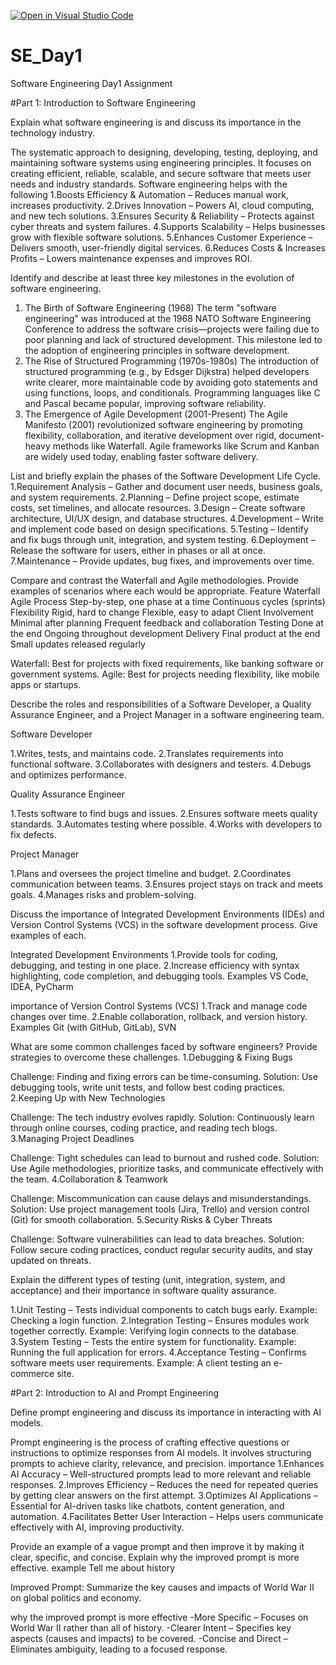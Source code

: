 [![Open in Visual Studio Code](https://classroom.github.com/assets/open-in-vscode-2e0aaae1b6195c2367325f4f02e2d04e9abb55f0b24a779b69b11b9e10269abc.svg)](https://classroom.github.com/online_ide?assignment_repo_id=18343832&assignment_repo_type=AssignmentRepo)
# SE_Day1
Software Engineering Day1 Assignment

#Part 1: Introduction to Software Engineering

Explain what software engineering is and discuss its importance in the technology industry.

The systematic approach to designing, developing, testing, deploying, and maintaining software systems using engineering principles.
It focuses on creating efficient, reliable, scalable, and secure software that meets user needs and industry standards. Software engineering helps with the following
1.Boosts Efficiency & Automation – Reduces manual work, increases productivity.
2.Drives Innovation – Powers AI, cloud computing, and new tech solutions.
3.Ensures Security & Reliability – Protects against cyber threats and system failures.
4.Supports Scalability – Helps businesses grow with flexible software solutions.
5.Enhances Customer Experience – Delivers smooth, user-friendly digital services.
6.Reduces Costs & Increases Profits – Lowers maintenance expenses and improves ROI.

Identify and describe at least three key milestones in the evolution of software engineering.
1. The Birth of Software Engineering (1968)
The term "software engineering" was introduced at the 1968 NATO Software Engineering Conference to address the software crisis—projects were failing due to poor planning and lack of structured development.
This milestone led to the adoption of engineering principles in software development.
2. The Rise of Structured Programming (1970s-1980s)
The introduction of structured programming (e.g., by Edsger Dijkstra) helped developers write clearer, more maintainable code by avoiding goto statements and using functions, loops, and conditionals.
Programming languages like C and Pascal became popular, improving software reliability.
3. The Emergence of Agile Development (2001-Present)
The Agile Manifesto (2001) revolutionized software engineering by promoting flexibility, collaboration, and iterative development over rigid, document-heavy methods like Waterfall.
Agile frameworks like Scrum and Kanban are widely used today, enabling faster software delivery.

List and briefly explain the phases of the Software Development Life Cycle.
1.Requirement Analysis – Gather and document user needs, business goals, and system requirements.
2.Planning – Define project scope, estimate costs, set timelines, and allocate resources.
3.Design – Create software architecture, UI/UX design, and database structures.
4.Development – Write and implement code based on design specifications.
5.Testing – Identify and fix bugs through unit, integration, and system testing.
6.Deployment – Release the software for users, either in phases or all at once.
7.Maintenance – Provide updates, bug fixes, and improvements over time.

Compare and contrast the Waterfall and Agile methodologies. Provide examples of scenarios where each would be appropriate.
Feature	             Waterfall                                             Agile
Process	            Step-by-step, one phase at a time	              Continuous cycles (sprints)
Flexibility       	Rigid, hard to change                          	Flexible, easy to adapt
Client              Involvement	Minimal after planning	            Frequent feedback and collaboration
Testing	            Done at the end	                                Ongoing throughout development
Delivery	          Final product at the end	                      Small updates released regularly

Waterfall: Best for projects with fixed requirements, like banking software or government systems.
Agile: Best for projects needing flexibility, like mobile apps or startups.

Describe the roles and responsibilities of a Software Developer, a Quality Assurance Engineer, and a Project Manager in a software engineering team.

Software Developer     

1.Writes, tests, and maintains code.
2.Translates requirements into functional software.
3.Collaborates with designers and testers.
4.Debugs and optimizes performance.

Quality Assurance Engineer

1.Tests software to find bugs and issues.
2.Ensures software meets quality standards.
3.Automates testing where possible.
4.Works with developers to fix defects.

Project Manager

1.Plans and oversees the project timeline and budget.
2.Coordinates communication between teams.
3.Ensures project stays on track and meets goals.
4.Manages risks and problem-solving.

Discuss the importance of Integrated Development Environments (IDEs) and Version Control Systems (VCS) in the software development process. Give examples of each.

 Integrated Development Environments
 1.Provide tools for coding, debugging, and testing in one place.
 2.Increase efficiency with syntax highlighting, code completion, and debugging tools.
Examples
 VS Code, IDEA, PyCharm
 
 importance of Version Control Systems (VCS) 
 1.Track and manage code changes over time.
 2.Enable collaboration, rollback, and version history.
 Examples
 Git (with GitHub, GitLab), SVN
 
What are some common challenges faced by software engineers? Provide strategies to overcome these challenges.
1.Debugging & Fixing Bugs 

Challenge: Finding and fixing errors can be time-consuming.
Solution: Use debugging tools, write unit tests, and follow best coding practices.
2.Keeping Up with New Technologies 

Challenge: The tech industry evolves rapidly.
Solution: Continuously learn through online courses, coding practice, and reading tech blogs.
3.Managing Project Deadlines 

Challenge: Tight schedules can lead to burnout and rushed code.
Solution: Use Agile methodologies, prioritize tasks, and communicate effectively with the team.
4.Collaboration & Teamwork 

Challenge: Miscommunication can cause delays and misunderstandings.
Solution: Use project management tools (Jira, Trello) and version control (Git) for smooth collaboration.
5.Security Risks & Cyber Threats 

Challenge: Software vulnerabilities can lead to data breaches.
Solution: Follow secure coding practices, conduct regular security audits, and stay updated on threats.

Explain the different types of testing (unit, integration, system, and acceptance) and their importance in software quality assurance.

1.Unit Testing – Tests individual components to catch bugs early. Example: Checking a login function.
2.Integration Testing – Ensures modules work together correctly. Example: Verifying login connects to the database.
3.System Testing – Tests the entire system for functionality. Example: Running the full application for errors.
4.Acceptance Testing – Confirms software meets user requirements. Example: A client testing an e-commerce site.


#Part 2: Introduction to AI and Prompt Engineering


Define prompt engineering and discuss its importance in interacting with AI models.

Prompt engineering is the process of crafting effective questions or instructions to optimize responses from AI models.
It involves structuring prompts to achieve clarity, relevance, and precision.
 importance
1.Enhances AI Accuracy – Well-structured prompts lead to more relevant and reliable responses.
2.Improves Efficiency – Reduces the need for repeated queries by getting clear answers on the first attempt.
3.Optimizes AI Applications – Essential for AI-driven tasks like chatbots, content generation, and automation.
4.Facilitates Better User Interaction – Helps users communicate effectively with AI, improving productivity.

Provide an example of a vague prompt and then improve it by making it clear, specific, and concise. Explain why the improved prompt is more effective.
example
Tell me about history

Improved Prompt:
Summarize the key causes and impacts of World War II on global politics and economy.

 why the improved prompt is more effective
-More Specific – Focuses on World War II rather than all of history.
-Clearer Intent – Specifies key aspects (causes and impacts) to be covered.
-Concise and Direct – Eliminates ambiguity, leading to a focused response.
